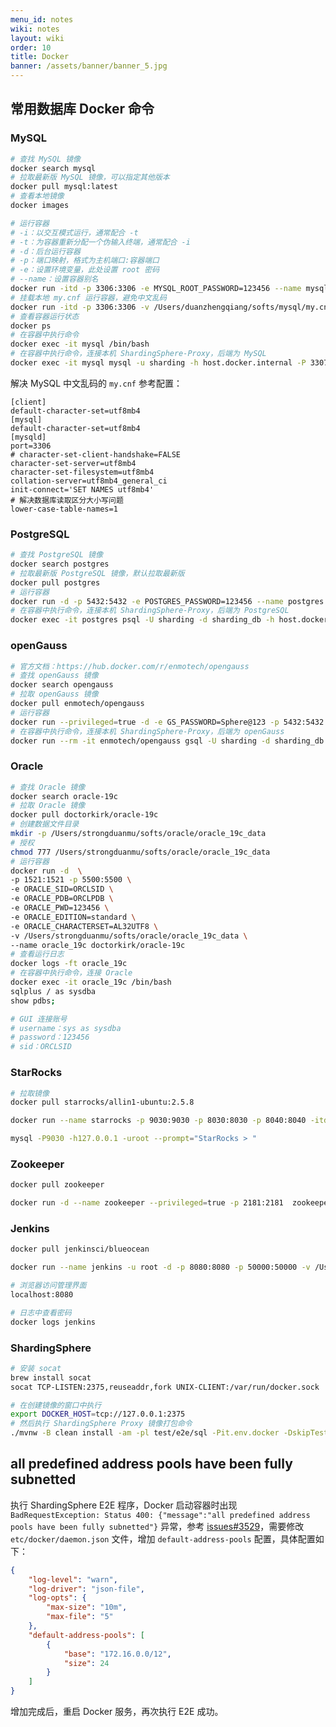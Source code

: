```yaml
---
menu_id: notes
wiki: notes
layout: wiki
order: 10
title: Docker
banner: /assets/banner/banner_5.jpg
---
```


## 常用数据库 Docker 命令

### MySQL

```bash
# 查找 MySQL 镜像
docker search mysql
# 拉取最新版 MySQL 镜像，可以指定其他版本
docker pull mysql:latest
# 查看本地镜像
docker images

# 运行容器
# -i：以交互模式运行，通常配合 -t
# -t：为容器重新分配一个伪输入终端，通常配合 -i
# -d：后台运行容器
# -p：端口映射，格式为主机端口:容器端口
# -e：设置环境变量，此处设置 root 密码
# --name：设置容器别名
docker run -itd -p 3306:3306 -e MYSQL_ROOT_PASSWORD=123456 --name mysql mysql
# 挂载本地 my.cnf 运行容器，避免中文乱码
docker run -itd -p 3306:3306 -v /Users/duanzhengqiang/softs/mysql/my.cnf:/etc/mysql/my.cnf -e MYSQL_ROOT_PASSWORD=123456 --name mysql_8.0 mysql:8.0
# 查看容器运行状态
docker ps
# 在容器中执行命令
docker exec -it mysql /bin/bash
# 在容器中执行命令，连接本机 ShardingSphere-Proxy，后端为 MySQL
docker exec -it mysql mysql -u sharding -h host.docker.internal -P 3307 -p
```

解决 MySQL 中文乱码的 `my.cnf` 参考配置：

```properties
[client]
default-character-set=utf8mb4
[mysql]
default-character-set=utf8mb4
[mysqld]
port=3306
# character-set-client-handshake=FALSE
character-set-server=utf8mb4
character-set-filesystem=utf8mb4
collation-server=utf8mb4_general_ci
init-connect='SET NAMES utf8mb4'
# 解决数据库读取区分大小写问题
lower-case-table-names=1
```

### PostgreSQL

```bash
# 查找 PostgreSQL 镜像
docker search postgres
# 拉取最新版 PostgreSQL 镜像，默认拉取最新版
docker pull postgres
# 运行容器
docker run -d -p 5432:5432 -e POSTGRES_PASSWORD=123456 --name postgres postgres
# 在容器中执行命令，连接本机 ShardingSphere-Proxy，后端为 PostgreSQL
docker exec -it postgres psql -U sharding -d sharding_db -h host.docker.internal -p 3307
```

### openGauss

```bash
# 官方文档：https://hub.docker.com/r/enmotech/opengauss
# 查找 openGauss 镜像
docker search opengauss
# 拉取 openGauss 镜像
docker pull enmotech/opengauss
# 运行容器
docker run --privileged=true -d -e GS_PASSWORD=Sphere@123 -p 5432:5432 --name opengauss enmotech/opengauss
# 在容器中执行命令，连接本机 ShardingSphere-Proxy，后端为 openGauss
docker run --rm -it enmotech/opengauss gsql -U sharding -d sharding_db -W'sharding' -h host.docker.internal -p 3307
```

### Oracle

```bash
# 查找 Oracle 镜像
docker search oracle-19c
# 拉取 Oracle 镜像
docker pull doctorkirk/oracle-19c
# 创建数据文件目录
mkdir -p /Users/strongduanmu/softs/oracle/oracle_19c_data
# 授权
chmod 777 /Users/strongduanmu/softs/oracle/oracle_19c_data
# 运行容器
docker run -d  \
-p 1521:1521 -p 5500:5500 \
-e ORACLE_SID=ORCLSID \
-e ORACLE_PDB=ORCLPDB \
-e ORACLE_PWD=123456 \
-e ORACLE_EDITION=standard \
-e ORACLE_CHARACTERSET=AL32UTF8 \
-v /Users/strongduanmu/softs/oracle/oracle_19c_data \
--name oracle_19c doctorkirk/oracle-19c
# 查看运行日志
docker logs -ft oracle_19c
# 在容器中执行命令，连接 Oracle
docker exec -it oracle_19c /bin/bash
sqlplus / as sysdba
show pdbs;

# GUI 连接账号
# username：sys as sysdba
# password：123456
# sid：ORCLSID
```

### StarRocks

```bash
# 拉取镜像
docker pull starrocks/allin1-ubuntu:2.5.8

docker run --name starrocks -p 9030:9030 -p 8030:8030 -p 8040:8040 -itd starrocks/allin1-ubuntu:2.5.8

mysql -P9030 -h127.0.0.1 -uroot --prompt="StarRocks > "
```

### Zookeeper

```bash
docker pull zookeeper

docker run -d --name zookeeper --privileged=true -p 2181:2181  zookeeper
```

### Jenkins

```bash
docker pull jenkinsci/blueocean

docker run --name jenkins -u root -d -p 8080:8080 -p 50000:50000 -v /Users/duanzhengqiang/.m2:/root/.m2 -v /var/run/docker.sock:/var/run/docker.sock jenkinsci/blueocean

# 浏览器访问管理界面
localhost:8080

# 日志中查看密码
docker logs jenkins
```

### ShardingSphere

```bash
# 安装 socat
brew install socat
socat TCP-LISTEN:2375,reuseaddr,fork UNIX-CLIENT:/var/run/docker.sock

# 在创建镜像的窗口中执行
export DOCKER_HOST=tcp://127.0.0.1:2375
# 然后执行 ShardingSphere Proxy 镜像打包命令
./mvnw -B clean install -am -pl test/e2e/sql -Pit.env.docker -DskipTests -Dspotless.apply.skip=true -T 1C 
```

## all predefined address pools have been fully subnetted

执行 ShardingSphere E2E 程序，Docker 启动容器时出现 `BadRequestException: Status 400: {"message":"all predefined address pools have been fully subnetted"}` 异常，参考 [issues#3529](https://github.com/coollabsio/coolify/issues/3529)，需要修改 `etc/docker/daemon.json` 文件，增加 `default-address-pools` 配置，具体配置如下：

```json
{
    "log-level": "warn",
    "log-driver": "json-file",
    "log-opts": {
        "max-size": "10m",
        "max-file": "5"
    },
    "default-address-pools": [
        {
            "base": "172.16.0.0/12",
            "size": 24
        }
    ]
}
```

增加完成后，重启 Docker 服务，再次执行 E2E 成功。
